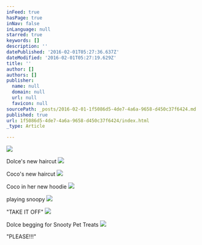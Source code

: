 ```yaml
---
inFeed: true
hasPage: true
inNav: false
inLanguage: null
starred: true
keywords: []
description: ''
datePublished: '2016-02-01T05:27:36.637Z'
dateModified: '2016-02-01T05:27:19.629Z'
title: ''
author: []
authors: []
publisher:
  name: null
  domain: null
  url: null
  favicon: null
sourcePath: _posts/2016-02-01-1f5086d5-4de7-4a6a-9658-d450c37f6424.md
published: true
url: 1f5086d5-4de7-4a6a-9658-d450c37f6424/index.html
_type: Article

---
```

![](https://the-grid-user-content.s3-us-west-2.amazonaws.com/31eed9fa-15de-4366-8172-afb6b4e61822.jpg)

Dolce's new haircut
![](https://the-grid-user-content.s3-us-west-2.amazonaws.com/2fe67725-50da-4260-ac63-d8d0092de92e.jpg)

Coco's new haircut
![](https://the-grid-user-content.s3-us-west-2.amazonaws.com/b3095855-6393-44a6-87c2-13cfb727f61e.jpg)

Coco in her new hoodie
![](https://the-grid-user-content.s3-us-west-2.amazonaws.com/a0e25c41-ee48-4f61-855e-987ec98473c9.jpg)

playing snoopy
![](https://the-grid-user-content.s3-us-west-2.amazonaws.com/3dab7230-06fe-4cf7-903b-c6bc554647b9.jpg)

"TAKE IT OFF"
![](https://the-grid-user-content.s3-us-west-2.amazonaws.com/d9b5c391-2951-4ec2-b15b-91cb520e1619.jpg)

Dolce begging for Snooty Pet Treats
![](https://the-grid-user-content.s3-us-west-2.amazonaws.com/efdeef00-d088-4f39-8e33-7e633c3fd51b.jpg)

"PLEASE!!!"